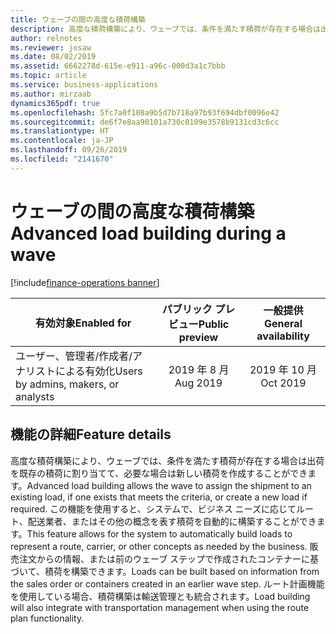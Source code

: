 ```yaml
---
title: ウェーブの間の高度な積荷構築
description: 高度な積荷構築により、ウェーブでは、条件を満たす積荷が存在する場合は出荷を既存の積荷に割り当てて、必要な場合は新しい積荷を作成することができます。
author: relnotes
ms.reviewer: josaw
ms.date: 08/02/2019
ms.assetid: 6662278d-615e-e911-a96c-000d3a1c7bbb
ms.topic: article
ms.service: business-applications
ms.author: mirzaab
dynamics365pdf: true
ms.openlocfilehash: 5fc7a0f108a9b5d7b718a97b93f694dbf0096e42
ms.sourcegitcommit: de6f7e8aa90101a730c0109e3578b9131cd3c6cc
ms.translationtype: HT
ms.contentlocale: ja-JP
ms.lasthandoff: 09/26/2019
ms.locfileid: "2141670"
---
```

# <a name="advanced-load-building-during-a-wave"></a><span data-ttu-id="7c616-103">ウェーブの間の高度な積荷構築</span><span class="sxs-lookup"><span data-stu-id="7c616-103">Advanced load building during a wave</span></span>
[!include[finance-operations banner](../includes/finance-operations.md)]

| <span data-ttu-id="7c616-104">有効対象</span><span class="sxs-lookup"><span data-stu-id="7c616-104">Enabled for</span></span>    |  <span data-ttu-id="7c616-105">パブリック プレビュー</span><span class="sxs-lookup"><span data-stu-id="7c616-105">Public preview</span></span> | <span data-ttu-id="7c616-106">一般提供</span><span class="sxs-lookup"><span data-stu-id="7c616-106">General availability</span></span> | 
| ---------- | :----------: |:----------: |
|<span data-ttu-id="7c616-107">ユーザー、管理者/作成者/アナリストによる有効化</span><span class="sxs-lookup"><span data-stu-id="7c616-107">Users by admins, makers, or analysts</span></span>|<span data-ttu-id="7c616-108">2019 年 8 月</span><span class="sxs-lookup"><span data-stu-id="7c616-108">Aug 2019</span></span>| <span data-ttu-id="7c616-109">2019 年 10 月</span><span class="sxs-lookup"><span data-stu-id="7c616-109">Oct 2019</span></span>|






## <a name="feature-details"></a><span data-ttu-id="7c616-110">機能の詳細</span><span class="sxs-lookup"><span data-stu-id="7c616-110">Feature details</span></span>
<!--feature detail start -->
<span data-ttu-id="7c616-111">高度な積荷構築により、ウェーブでは、条件を満たす積荷が存在する場合は出荷を既存の積荷に割り当てて、必要な場合は新しい積荷を作成することができます。</span><span class="sxs-lookup"><span data-stu-id="7c616-111">Advanced load building allows the wave to assign the shipment to an existing load, if one exists that meets the criteria, or create a new load if required.</span></span> <span data-ttu-id="7c616-112">この機能を使用すると、システムで、ビジネス ニーズに応じてルート、配送業者、またはその他の概念を表す積荷を自動的に構築することができます。</span><span class="sxs-lookup"><span data-stu-id="7c616-112">This feature allows for the system to automatically build loads to represent a route, carrier, or other concepts as needed by the business.</span></span> <span data-ttu-id="7c616-113">販売注文からの情報、または前のウェーブ ステップで作成されたコンテナーに基づいて、積荷を構築できます。</span><span class="sxs-lookup"><span data-stu-id="7c616-113">Loads can be built based on information from the sales order or containers created in an earlier wave step.</span></span> <span data-ttu-id="7c616-114">ルート計画機能を使用している場合、積荷構築は輸送管理とも統合されます。</span><span class="sxs-lookup"><span data-stu-id="7c616-114">Load building will also integrate with transportation management when using the route plan functionality.</span></span>
<!--feature detail end -->











